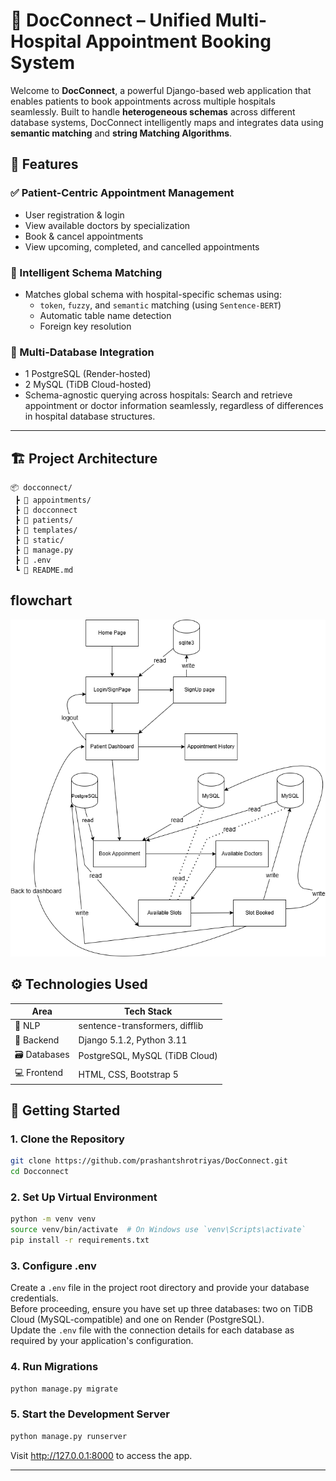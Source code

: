 # 🏥 DocConnect – Unified Multi-Hospital Appointment Booking System

Welcome to **DocConnect**, a powerful Django-based web application that enables patients to book appointments across multiple hospitals seamlessly. Built to handle **heterogeneous schemas** across different database systems, DocConnect intelligently maps and integrates data using **semantic matching** and **string Matching Algorithms**.

## 📌 Features

### ✅ Patient-Centric Appointment Management
- User registration & login
- View available doctors by specialization
- Book & cancel appointments
- View upcoming, completed, and cancelled appointments

### 🧠 Intelligent Schema Matching
- Matches global schema with hospital-specific schemas using:
  - `token`, `fuzzy`, and `semantic` matching (using `Sentence-BERT`)
  - Automatic table name detection
  - Foreign key resolution

### 🔄 Multi-Database Integration
- 1 PostgreSQL (Render-hosted)
- 2 MySQL (TiDB Cloud-hosted)
- Schema-agnostic querying across hospitals: Search and retrieve appointment or doctor information seamlessly, regardless of differences in hospital database structures.
---

## 🏗️ Project Architecture

```text
📦 docconnect/
 ┣ 📂 appointments/
 ┣ 📁 docconnect 
 ┣ 📂 patients/
 ┣ 📂 templates/
 ┣ 📂 static/
 ┣ 📜 manage.py
 ┣ 📜 .env
 ┗ 📜 README.md

```
## flowchart
![DocConnect Flowchart](./FlowChartDocConnect.png)

## ⚙️ Technologies Used

| Area | Tech Stack |
|------|------------|
| 🧠 NLP | sentence-transformers, difflib |
| 🎯 Backend | Django 5.1.2, Python 3.11 |
| 🗃 Databases | PostgreSQL, MySQL (TiDB Cloud) |
| 💻 Frontend | HTML, CSS, Bootstrap 5 |


## 🚀 Getting Started

### 1. Clone the Repository
```bash
git clone https://github.com/prashantshrotriyas/DocConnect.git
cd Docconnect
```

### 2. Set Up Virtual Environment
```bash
python -m venv venv
source venv/bin/activate  # On Windows use `venv\Scripts\activate`
pip install -r requirements.txt
```

### 3. Configure .env
Create a `.env` file in the project root directory and provide your database credentials.  
Before proceeding, ensure you have set up three databases: two on TiDB Cloud (MySQL-compatible) and one on Render (PostgreSQL).  
Update the `.env` file with the connection details for each database as required by your application's configuration.

### 4. Run Migrations
```bash
python manage.py migrate
```

### 5. Start the Development Server
```bash
python manage.py runserver
```

Visit http://127.0.0.1:8000 to access the app.

---

